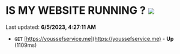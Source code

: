 # IS MY WEBSITE RUNNING ? [![](https://img.shields.io/static/v1?label=Sponsor&message=%E2%9D%A4&logo=GitHub&color=%23fe8e86)](https://github.com/sponsors/<username>)

Last updated: **6/5/2023, 4:27:11 AM**

- `GET` [https://youssefservice.me](https://youssefservice.me) - **Up** (1109ms)
